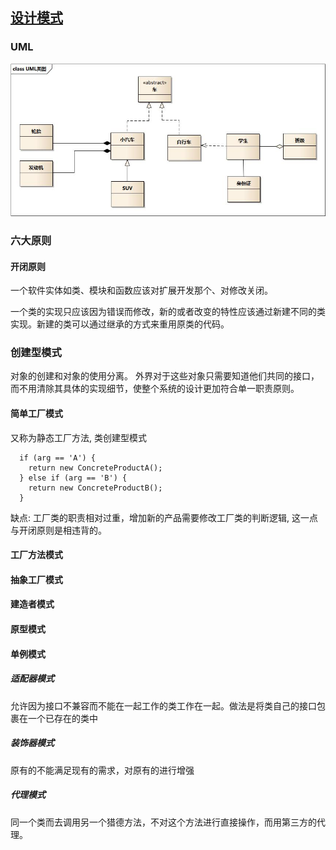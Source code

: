 ## [设计模式](https://design-patterns.readthedocs.io/zh_CN/latest/index.html?hmsr=toutiao.io&utm_medium=toutiao.io&utm_source=toutiao.io)

### UML
 ![uml_class_struct.jpg](./img/uml_class_struct.jpg)

### 六大原则
#### 开闭原则
  一个软件实体如类、模块和函数应该对扩展开发那个、对修改关闭。

  一个类的实现只应该因为错误而修改，新的或者改变的特性应该通过新建不同的类实现。新建的类可以通过继承的方式来重用原类的代码。
### 创建型模式
  对象的创建和对象的使用分离。 外界对于这些对象只需要知道他们共同的接口，而不用清除其具体的实现细节，使整个系统的设计更加符合单一职责原则。

#### 简单工厂模式
  又称为静态工厂方法, 类创建型模式
  ```
    if (arg == 'A') {
      return new ConcreteProductA();
    } else if (arg == 'B') {
      return new ConcreteProductB();
    }
  ```
  缺点: 工厂类的职责相对过重，增加新的产品需要修改工厂类的判断逻辑, 这一点与开闭原则是相违背的。
#### 工厂方法模式

#### 抽象工厂模式

#### 建造者模式

#### 原型模式

#### 单例模式


##### 适配器模式
  允许因为接口不兼容而不能在一起工作的类工作在一起。做法是将类自己的接口包裹在一个已存在的类中

##### 装饰器模式
  原有的不能满足现有的需求，对原有的进行增强

##### 代理模式
  同一个类而去调用另一个猎德方法，不对这个方法进行直接操作，而用第三方的代理。
